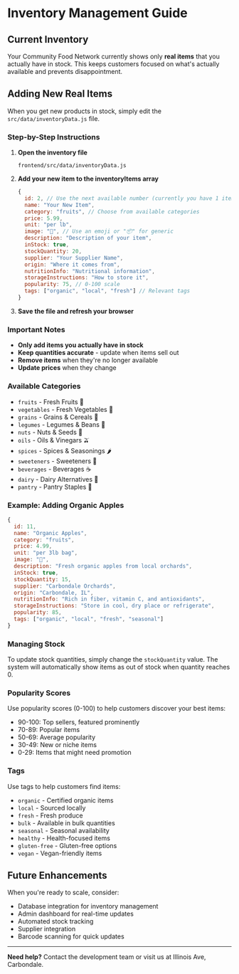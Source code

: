 # Inventory Management Guide

## Current Inventory

Your Community Food Network currently shows only **real items** that you actually have in stock. This keeps customers focused on what's actually available and prevents disappointment.

## Adding New Real Items

When you get new products in stock, simply edit the `src/data/inventoryData.js` file.

### Step-by-Step Instructions

1. **Open the inventory file**
   ```
   frontend/src/data/inventoryData.js
   ```

2. **Add your new item to the inventoryItems array**
   ```javascript
   {
     id: 2, // Use the next available number (currently you have 1 item)
     name: "Your New Item",
     category: "fruits", // Choose from available categories
     price: 5.99,
     unit: "per lb",
     image: "🍎", // Use an emoji or "📦" for generic
     description: "Description of your item",
     inStock: true,
     stockQuantity: 20,
     supplier: "Your Supplier Name",
     origin: "Where it comes from",
     nutritionInfo: "Nutritional information",
     storageInstructions: "How to store it",
     popularity: 75, // 0-100 scale
     tags: ["organic", "local", "fresh"] // Relevant tags
   }
   ```

3. **Save the file and refresh your browser**

### Important Notes
- **Only add items you actually have in stock**
- **Keep quantities accurate** - update when items sell out
- **Remove items** when they're no longer available
- **Update prices** when they change

### Available Categories

- `fruits` - Fresh Fruits 🍌
- `vegetables` - Fresh Vegetables 🥕
- `grains` - Grains & Cereals 🌾
- `legumes` - Legumes & Beans 🫘
- `nuts` - Nuts & Seeds 🥜
- `oils` - Oils & Vinegars 🫒
- `spices` - Spices & Seasonings 🌶️
- `sweeteners` - Sweeteners 🍯
- `beverages` - Beverages ☕
- `dairy` - Dairy Alternatives 🥛
- `pantry` - Pantry Staples 🏺

### Example: Adding Organic Apples

```javascript
{
  id: 11,
  name: "Organic Apples",
  category: "fruits",
  price: 4.99,
  unit: "per 3lb bag",
  image: "🍎",
  description: "Fresh organic apples from local orchards",
  inStock: true,
  stockQuantity: 15,
  supplier: "Carbondale Orchards",
  origin: "Carbondale, IL",
  nutritionInfo: "Rich in fiber, vitamin C, and antioxidants",
  storageInstructions: "Store in cool, dry place or refrigerate",
  popularity: 85,
  tags: ["organic", "local", "fresh", "seasonal"]
}
```

### Managing Stock

To update stock quantities, simply change the `stockQuantity` value. The system will automatically show items as out of stock when quantity reaches 0.

### Popularity Scores

Use popularity scores (0-100) to help customers discover your best items:
- 90-100: Top sellers, featured prominently
- 70-89: Popular items
- 50-69: Average popularity
- 30-49: New or niche items
- 0-29: Items that might need promotion

### Tags

Use tags to help customers find items:
- `organic` - Certified organic items
- `local` - Sourced locally
- `fresh` - Fresh produce
- `bulk` - Available in bulk quantities
- `seasonal` - Seasonal availability
- `healthy` - Health-focused items
- `gluten-free` - Gluten-free options
- `vegan` - Vegan-friendly items

## Future Enhancements

When you're ready to scale, consider:
- Database integration for inventory management
- Admin dashboard for real-time updates
- Automated stock tracking
- Supplier integration
- Barcode scanning for quick updates

---

**Need help?** Contact the development team or visit us at Illinois Ave, Carbondale.
